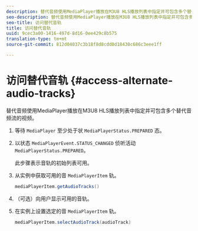 ```yaml
---
description: 替代音频使用MediaPlayer播放在M3U8 HLS播放列表中指定并可包含多个替代音频流的视频。
seo-description: 替代音频使用MediaPlayer播放在M3U8 HLS播放列表中指定并可包含多个替代音频流的视频。
seo-title: 访问替代音轨
title: 访问替代音轨
uuid: 9cec3a00-1416-497d-8d16-0ee429c8b575
translation-type: tm+mt
source-git-commit: 812d04037c3b18f8d8cdd0d18430c686c3eee1ff

---
```



# 访问替代音轨 {#access-alternate-audio-tracks}

替代音频使用MediaPlayer播放在M3U8 HLS播放列表中指定并可包含多个替代音频流的视频。

1. 等待 `MediaPlayer` 至少处于状 `MediaPlayerStatus.PREPARED` 态。
1. 以状态 `MediaPlayerEvent.STATUS_CHANGED` 侦听活动 `MediaPlayerStatus.PREPARED`。

   此步骤表示音轨的初始列表可用。

1. 从实例中获取可用的音 `MediaPlayerItem` 轨。

   ```java
   mediaPlayerItem.getAudioTracks()
   ```

1. （可选）向用户显示可用的音轨。
1. 在实例上设置选定的音 `MediaPlayerItem` 轨。

   ```java
   mediaPlayerItem.selectAudioTrack(audioTrack)
   ```

